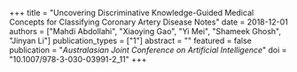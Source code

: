 +++
title = "Uncovering Discriminative Knowledge-Guided Medical Concepts for Classifying Coronary Artery Disease Notes"
date = 2018-12-01
authors = ["Mahdi Abdollahi", "Xiaoying Gao", "Yi Mei", "Shameek Ghosh", "Jinyan Li"]
publication_types = ["1"]
abstract = ""
featured = false
publication = "*Australasian Joint Conference on Artificial Intelligence*"
doi = "10.1007/978-3-030-03991-2_11"
+++

